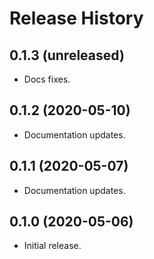 Release History
===============

0.1.3 (unreleased)
------------------

- Docs fixes.


0.1.2 (2020-05-10)
------------------

- Documentation updates.


0.1.1 (2020-05-07)
------------------

- Documentation updates.


0.1.0 (2020-05-06)
------------------

-   Initial release.

